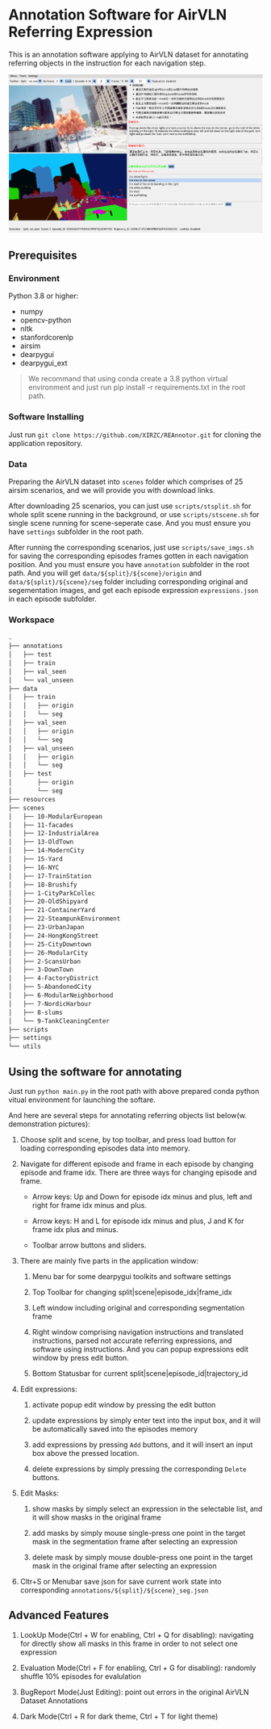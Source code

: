 # Annotation Software for AirVLN Referring Expression

This is an annotation software applying to AirVLN dataset for annotating referring objects in the instruction for each navigation step.

![ScreenShots](resources/screenshots.png)

## Prerequisites

### Environment

Python 3.8 or higher:

- numpy
- opencv-python
- nltk
- stanfordcorenlp
- airsim
- dearpygui
- dearpygui_ext

> We recommand that using conda create a 3.8 python virtual environment and just run pip install -r requirements.txt in the root path.

### Software Installing

Just run `git clone https://github.com/XIRZC/REAnnotor.git` for cloning the application repository.

### Data

Preparing the AirVLN dataset into `scenes` folder which comprises of 25 airsim scenarios, and we will provide you with download links.

After downloading 25 scenarios, you can just use `scripts/stsplit.sh` for whole split scene running in the background, or use `scripts/stscene.sh` for single scene running for scene-seperate case. And you must ensure you have `settings` subfolder in the root path.

After running the corresponding scenarios, just use `scripts/save_imgs.sh` for saving the corresponding episodes frames gotten in each navigation position. And you must ensure you have `annotation` subfolder in the root path. And you will get `data/${split}/${scene}/origin` and `data/${split}/${scene}/seg` folder including corresponding original and segementation images, and get each episode expression `expressions.json` in each episode subfolder.

### Workspace

``` txt
.
├── annotations
│   ├── test
│   ├── train
│   ├── val_seen
│   └── val_unseen
├── data
│   ├── train
│   │   ├── origin
│   │   └── seg
│   ├── val_seen
│   │   ├── origin
│   │   └── seg
│   ├── val_unseen
│   │   ├── origin
│   │   └── seg
│   ├── test
│       ├── origin
│       └── seg
├── resources
├── scenes
│   ├── 10-ModularEuropean
│   ├── 11-facades
│   ├── 12-IndustrialArea
│   ├── 13-OldTown
│   ├── 14-ModernCity
│   ├── 15-Yard
│   ├── 16-NYC
│   ├── 17-TrainStation
│   ├── 18-Brushify
│   ├── 1-CityParkCollec
│   ├── 20-OldShipyard
│   ├── 21-ContainerYard
│   ├── 22-SteampunkEnvironment
│   ├── 23-UrbanJapan
│   ├── 24-HongKongStreet
│   ├── 25-CityDowntown
│   ├── 26-ModularCity
│   ├── 2-ScansUrban
│   ├── 3-DownTown
│   ├── 4-FactoryDistrict
│   ├── 5-AbandonedCity
│   ├── 6-ModularNeighborhood
│   ├── 7-NordicHarbour
│   ├── 8-slums
│   └── 9-TankCleaningCenter
├── scripts
├── settings
└── utils
```

## Using the software for annotating

Just run `python main.py` in the root path with above prepared conda python vitual environment for launching the softare.

And here are several steps for annotating referring objects list below(w. demonstration pictures):

1. Choose split and scene, by top toolbar, and press load button for loading corresponding episodes data into memory.

2. Navigate for different episode and frame in each episode by changing episode and frame idx. There are three ways for changing episode and frame.

    - Arrow keys: Up and Down for episode idx minus and plus, left and right for frame idx minus and plus.

    - Arrow keys: H and L for episode idx minus and plus, J and K for frame idx plus and minus.

    - Toolbar arrow buttons and sliders.

3. There are mainly five parts in the application window:

    1. Menu bar for some dearpygui toolkits and software settings

    2. Top Toolbar for changing split|scene|episode_idx|frame_idx

    3. Left window including original and corresponding segmentation frame

    4. Right window comprising navigation instructions and translated instructions, parsed not accurate referring expressions, and software using instructions. And you can popup expressions edit window by press edit button.

    5. Bottom Statusbar for current split|scene|episode_id|trajectory_id

4. Edit expressions:

    1. activate popup edit window by pressing the edit button

    2. update expressions by simply enter text into the input box, and it will be automatically saved into the episodes memory

    3. add expressions by pressing `Add` buttons, and it will insert an input box above the pressed location.

    4. delete expressions by simply pressing the corresponding `Delete` buttons.

5. Edit Masks:

    1. show masks by simply select an expression in the selectable list, and it will show masks in the original frame

    2. add masks by simply mouse single-press one point in the target mask in the segmentation frame after selecting an expression

    3. delete mask by simply mouse double-press one point in the target mask in the original frame after selecting an expression

6. Cltr+S or Menubar save json for save current work state into corresponding `annotations/${split}/${scene}_seg.json`


## Advanced Features

1. LookUp Mode(Ctrl + W for enabling, Ctrl + Q for disabling): navigating for directly show all masks in this frame in order to not select one expression 

2. Evaluation Mode(Ctrl + F for enabling, Ctrl + G for disabling): randomly shuffle 10% episodes for evalulation

3. BugReport Mode(Just Editing): point out errors in the original AirVLN Dataset Annotations

4. Dark Mode(Ctrl + R for dark theme, Ctrl + T for light theme)
